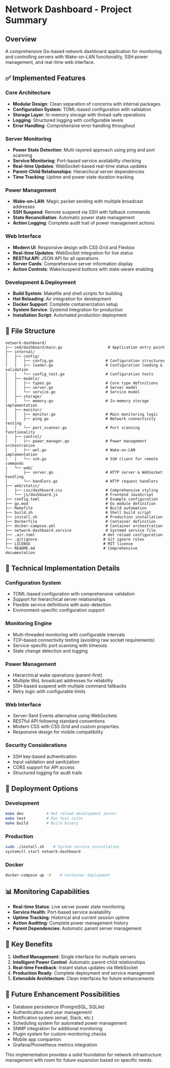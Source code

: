 # Network Dashboard - Project Summary

## Overview
A comprehensive Go-based network dashboard application for monitoring and controlling servers with Wake-on-LAN functionality, SSH power management, and real-time web interface.

## ✅ Implemented Features

### Core Architecture
- **Modular Design**: Clean separation of concerns with internal packages
- **Configuration System**: TOML-based configuration with validation
- **Storage Layer**: In-memory storage with thread-safe operations
- **Logging**: Structured logging with configurable levels
- **Error Handling**: Comprehensive error handling throughout

### Server Monitoring
- **Power State Detection**: Multi-layered approach using ping and port scanning
- **Service Monitoring**: Port-based service availability checking
- **Real-time Updates**: WebSocket-based real-time status updates
- **Parent-Child Relationships**: Hierarchical server dependencies
- **Time Tracking**: Uptime and power state duration tracking

### Power Management
- **Wake-on-LAN**: Magic packet sending with multiple broadcast addresses
- **SSH Suspend**: Remote suspend via SSH with fallback commands
- **State Reconciliation**: Automatic power state management
- **Action Logging**: Complete audit trail of power management actions

### Web Interface
- **Modern UI**: Responsive design with CSS Grid and Flexbox
- **Real-time Updates**: WebSocket integration for live status
- **RESTful API**: JSON API for all operations
- **Server Cards**: Comprehensive server information display
- **Action Controls**: Wake/suspend buttons with state-aware enabling

### Development & Deployment
- **Build System**: Makefile and shell scripts for building
- **Hot Reloading**: Air integration for development
- **Docker Support**: Complete containerization setup
- **System Service**: Systemd integration for production
- **Installation Script**: Automated production deployment

## 📁 File Structure

```
network-dashboard/
├── cmd/dashboard/main.go                    # Application entry point
├── internal/
│   ├── config/
│   │   ├── config.go                       # Configuration structures
│   │   ├── loader.go                       # Configuration loading & validation
│   │   └── config_test.go                  # Configuration tests
│   ├── models/
│   │   ├── types.go                        # Core type definitions
│   │   ├── server.go                       # Server model
│   │   └── service.go                      # Service model
│   ├── storage/
│   │   └── memory.go                       # In-memory storage implementation
│   ├── monitor/
│   │   ├── monitor.go                      # Main monitoring logic
│   │   ├── ping.go                         # Network connectivity testing
│   │   └── port_scanner.go                 # Port scanning functionality
│   ├── control/
│   │   ├── power_manager.go                # Power management orchestration
│   │   ├── wol.go                          # Wake-on-LAN implementation
│   │   └── ssh.go                          # SSH client for remote commands
│   └── web/
│       ├── server.go                       # HTTP server & WebSocket handling
│       └── handlers.go                     # HTTP request handlers
├── web/static/
│   ├── css/dashboard.css                   # Comprehensive styling
│   └── js/dashboard.js                     # Frontend JavaScript
├── config.toml                             # Example configuration
├── go.mod                                  # Go module definition
├── Makefile                                # Build automation
├── build.sh                                # Shell build script
├── install.sh                              # Production installation
├── Dockerfile                              # Container definition
├── docker-compose.yml                      # Container orchestration
├── network-dashboard.service               # Systemd service file
├── .air.toml                              # Hot reload configuration
├── .gitignore                             # Git ignore rules
├── LICENSE                                # MIT license
└── README.md                              # Comprehensive documentation
```

## 🔧 Technical Implementation Details

### Configuration System
- TOML-based configuration with comprehensive validation
- Support for hierarchical server relationships
- Flexible service definitions with auto-detection
- Environment-specific configuration support

### Monitoring Engine
- Multi-threaded monitoring with configurable intervals
- TCP-based connectivity testing (avoiding raw socket requirements)
- Service-specific port scanning with timeouts
- State change detection and logging

### Power Management
- Hierarchical wake operations (parent-first)
- Multiple WoL broadcast addresses for reliability
- SSH-based suspend with multiple command fallbacks
- Retry logic with configurable limits

### Web Interface
- Server-Sent Events alternative using WebSockets
- RESTful API following standard conventions
- Modern CSS with CSS Grid and custom properties
- Responsive design for mobile compatibility

### Security Considerations
- SSH key-based authentication
- Input validation and sanitization
- CORS support for API access
- Structured logging for audit trails

## 🚀 Deployment Options

### Development
```bash
make dev          # Hot reload development server
make test         # Run test suite
make build        # Build binary
```

### Production
```bash
sudo ./install.sh    # System service installation
systemctl start network-dashboard
```

### Docker
```bash
docker-compose up -d    # Container deployment
```

## 📊 Monitoring Capabilities

- **Real-time Status**: Live server power state monitoring
- **Service Health**: Port-based service availability
- **Uptime Tracking**: Historical and current session uptime
- **Action Auditing**: Complete power management history
- **Parent Dependencies**: Automatic parent server management

## 🎯 Key Benefits

1. **Unified Management**: Single interface for multiple servers
2. **Intelligent Power Control**: Automatic parent-child relationships
3. **Real-time Feedback**: Instant status updates via WebSocket
4. **Production Ready**: Complete deployment and service management
5. **Extensible Architecture**: Clean interfaces for future enhancements

## 🔮 Future Enhancement Possibilities

- Database persistence (PostgreSQL, SQLite)
- Authentication and user management
- Notification system (email, Slack, etc.)
- Scheduling system for automated power management
- SNMP integration for additional monitoring
- Plugin system for custom monitoring checks
- Mobile app companion
- Grafana/Prometheus metrics integration

This implementation provides a solid foundation for network infrastructure management with room for future expansion based on specific needs.
